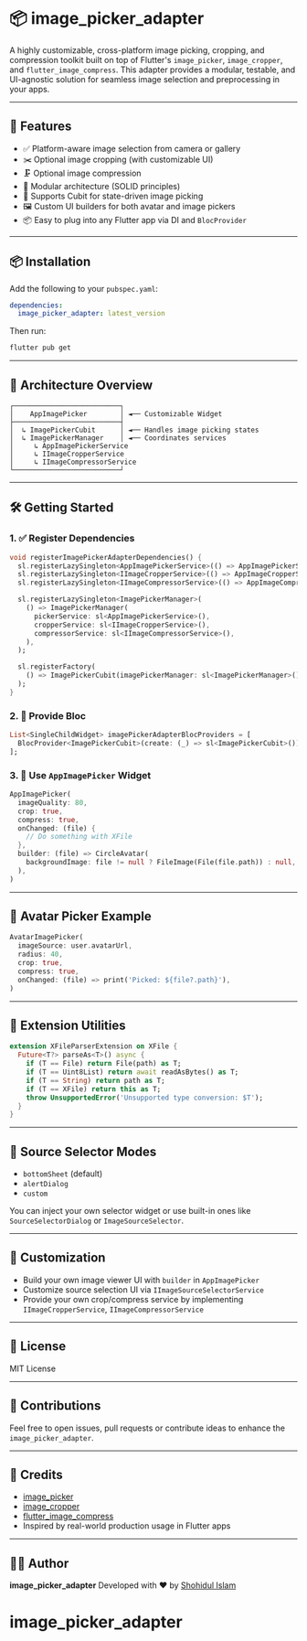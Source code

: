 # 📦 image_picker_adapter

A highly customizable, cross-platform image picking, cropping, and compression toolkit built on top of Flutter's `image_picker`, `image_cropper`, and `flutter_image_compress`. This adapter provides a modular, testable, and UI-agnostic solution for seamless image selection and preprocessing in your apps.

---

## 🚀 Features

* ✅ Platform-aware image selection from camera or gallery
* ✂️ Optional image cropping (with customizable UI)
* 🗜️ Optional image compression
* 🧩 Modular architecture (SOLID principles)
* 🔄 Supports Cubit for state-driven image picking
* 🖼️ Custom UI builders for both avatar and image pickers
* 📦 Easy to plug into any Flutter app via DI and `BlocProvider`

---

## 📦 Installation

Add the following to your `pubspec.yaml`:

```yaml
dependencies:
  image_picker_adapter: latest_version
```

Then run:

```bash
flutter pub get
```

---

## 🧱 Architecture Overview

```
┌──────────────────────────┐
│    AppImagePicker        │ ◄── Customizable Widget
├──────────────────────────┤
│  ↳ ImagePickerCubit      │ ◄── Handles image picking states
│  ↳ ImagePickerManager    │ ◄── Coordinates services
│     ↳ AppImagePickerService
│     ↳ IImageCropperService
│     ↳ IImageCompressorService
└──────────────────────────┘
```

---

## 🛠️ Getting Started

### 1. ✅ Register Dependencies

```dart
void registerImagePickerAdapterDependencies() {
  sl.registerLazySingleton<AppImagePickerService>(() => AppImagePickerService());
  sl.registerLazySingleton<IImageCropperService>(() => AppImageCropperService());
  sl.registerLazySingleton<IImageCompressorService>(() => AppImageCompressorService());

  sl.registerLazySingleton<ImagePickerManager>(
    () => ImagePickerManager(
      pickerService: sl<AppImagePickerService>(),
      cropperService: sl<IImageCropperService>(),
      compressorService: sl<IImageCompressorService>(),
    ),
  );

  sl.registerFactory(
    () => ImagePickerCubit(imagePickerManager: sl<ImagePickerManager>()),
  );
}
```

### 2. 🧠 Provide Bloc

```dart
List<SingleChildWidget> imagePickerAdapterBlocProviders = [
  BlocProvider<ImagePickerCubit>(create: (_) => sl<ImagePickerCubit>()),
];
```

### 3. 🎨 Use `AppImagePicker` Widget

```dart
AppImagePicker(
  imageQuality: 80,
  crop: true,
  compress: true,
  onChanged: (file) {
    // Do something with XFile
  },
  builder: (file) => CircleAvatar(
    backgroundImage: file != null ? FileImage(File(file.path)) : null,
  ),
)
```

---

## 👤 Avatar Picker Example

```dart
AvatarImagePicker(
  imageSource: user.avatarUrl,
  radius: 40,
  crop: true,
  compress: true,
  onChanged: (file) => print('Picked: ${file?.path}'),
)
```

---

## 🧪 Extension Utilities

```dart
extension XFileParserExtension on XFile {
  Future<T?> parseAs<T>() async {
    if (T == File) return File(path) as T;
    if (T == Uint8List) return await readAsBytes() as T;
    if (T == String) return path as T;
    if (T == XFile) return this as T;
    throw UnsupportedError('Unsupported type conversion: $T');
  }
}
```

---

## 🧭 Source Selector Modes

* `bottomSheet` (default)
* `alertDialog`
* `custom`

You can inject your own selector widget or use built-in ones like `SourceSelectorDialog` or `ImageSourceSelector`.

---

## 🧩 Customization

* Build your own image viewer UI with `builder` in `AppImagePicker`
* Customize source selection UI via `IImageSourceSelectorService`
* Provide your own crop/compress service by implementing `IImageCropperService`, `IImageCompressorService`

---

## 📄 License

MIT License

---

## 🙌 Contributions

Feel free to open issues, pull requests or contribute ideas to enhance the `image_picker_adapter`.

---

## 🧠 Credits

* [image_picker](https://pub.dev/packages/image_picker)
* [image_cropper](https://pub.dev/packages/image_cropper)
* [flutter_image_compress](https://pub.dev/packages/flutter_image_compress)
* Inspired by real-world production usage in Flutter apps

---

## 👨‍💼 Author

**image_picker_adapter**
Developed with ❤️ by [Shohidul Islam](https://github.com/ShohidulProgrammer)
# image_picker_adapter
